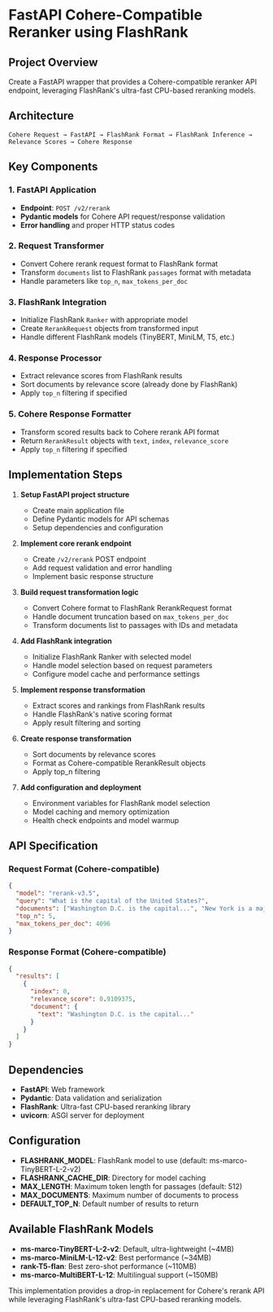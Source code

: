 # FastAPI Cohere-Compatible Reranker using FlashRank

## Project Overview
Create a FastAPI wrapper that provides a Cohere-compatible reranker API endpoint, leveraging FlashRank's ultra-fast CPU-based reranking models.

## Architecture
```
Cohere Request → FastAPI → FlashRank Format → FlashRank Inference → Relevance Scores → Cohere Response
```

## Key Components

### 1. FastAPI Application
- **Endpoint**: `POST /v2/rerank`
- **Pydantic models** for Cohere API request/response validation
- **Error handling** and proper HTTP status codes

### 2. Request Transformer
- Convert Cohere rerank request format to FlashRank format
- Transform `documents` list to FlashRank `passages` format with metadata
- Handle parameters like `top_n`, `max_tokens_per_doc`

### 3. FlashRank Integration
- Initialize FlashRank `Ranker` with appropriate model
- Create `RerankRequest` objects from transformed input
- Handle different FlashRank models (TinyBERT, MiniLM, T5, etc.)

### 4. Response Processor
- Extract relevance scores from FlashRank results
- Sort documents by relevance score (already done by FlashRank)
- Apply `top_n` filtering if specified

### 5. Cohere Response Formatter
- Transform scored results back to Cohere rerank API format
- Return `RerankResult` objects with `text`, `index`, `relevance_score`
- Apply `top_n` filtering if specified

## Implementation Steps

1. **Setup FastAPI project structure**
   - Create main application file
   - Define Pydantic models for API schemas
   - Setup dependencies and configuration

2. **Implement core rerank endpoint**
   - Create `/v2/rerank` POST endpoint
   - Add request validation and error handling
   - Implement basic response structure

3. **Build request transformation logic**
   - Convert Cohere format to FlashRank RerankRequest format
   - Handle document truncation based on `max_tokens_per_doc`
   - Transform documents list to passages with IDs and metadata

4. **Add FlashRank integration**
   - Initialize FlashRank Ranker with selected model
   - Handle model selection based on request parameters
   - Configure model cache and performance settings

5. **Implement response transformation**
   - Extract scores and rankings from FlashRank results
   - Handle FlashRank's native scoring format
   - Apply result filtering and sorting

6. **Create response transformation**
   - Sort documents by relevance scores
   - Format as Cohere-compatible RerankResult objects
   - Apply top_n filtering

7. **Add configuration and deployment**
   - Environment variables for FlashRank model selection
   - Model caching and memory optimization
   - Health check endpoints and model warmup

## API Specification

### Request Format (Cohere-compatible)
```json
{
  "model": "rerank-v3.5",
  "query": "What is the capital of the United States?",
  "documents": ["Washington D.C. is the capital...", "New York is a major city..."],
  "top_n": 5,
  "max_tokens_per_doc": 4096
}
```

### Response Format (Cohere-compatible)
```json
{
  "results": [
    {
      "index": 0,
      "relevance_score": 0.9109375,
      "document": {
        "text": "Washington D.C. is the capital..."
      }
    }
  ]
}
```

## Dependencies
- **FastAPI**: Web framework
- **Pydantic**: Data validation and serialization
- **FlashRank**: Ultra-fast CPU-based reranking library
- **uvicorn**: ASGI server for deployment

## Configuration
- **FLASHRANK_MODEL**: FlashRank model to use (default: ms-marco-TinyBERT-L-2-v2)
- **FLASHRANK_CACHE_DIR**: Directory for model caching
- **MAX_LENGTH**: Maximum token length for passages (default: 512)
- **MAX_DOCUMENTS**: Maximum number of documents to process
- **DEFAULT_TOP_N**: Default number of results to return

## Available FlashRank Models
- **ms-marco-TinyBERT-L-2-v2**: Default, ultra-lightweight (~4MB)
- **ms-marco-MiniLM-L-12-v2**: Best performance (~34MB)
- **rank-T5-flan**: Best zero-shot performance (~110MB)
- **ms-marco-MultiBERT-L-12**: Multilingual support (~150MB)

This implementation provides a drop-in replacement for Cohere's rerank API while leveraging FlashRank's ultra-fast CPU-based reranking models.
